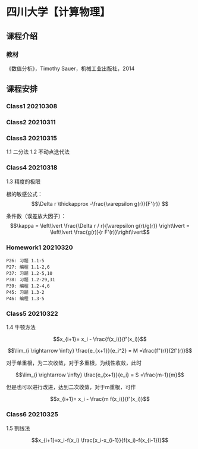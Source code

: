 # 四川大学【计算物理】

## 课程介绍

### 教材
《数值分析》，Timothy Sauer，机械工业出版社，2014

## 课程安排

### Class1 20210308

### Class2 20210311

### Class3 20210315

1.1 二分法
1.2 不动点迭代法

### Class4 20210318

1.3 精度的极限

根的敏感公式：
$$\Delta r \thickapprox -\frac{\varepsilon g(r)}{F'(r)} $$

条件数（误差放大因子）：
$$\kappa = \left\lvert \frac{\Delta r / r}{\varepsilon g(r)/g(r)} \right\lvert = \left\lvert \frac{g(r)}{r F'(r)}\right\lvert$$

### Homework1 20210320

    P26: 习题 1.1-5
    P27: 编程 1.1-2,6
    P37: 习题 1.2-5,10
    P38: 习题 1.2-29,31
    P39: 编程 1.2-4,6
    P45: 习题 1.3-2
    P46: 编程 1.3-5

### Class5 20210322 

1.4 牛顿方法 

$$x_{i+1}= x_i - \frac{f(x_i)}{f'(x_i)}$$

$$\lim_{i \rightarrow \infty} \frac{e_{x+1}}{e_i^2} = M =\frac{f"(r)}{2f'(r)}$$

对于单重根，为二次收敛，对于多重根，为线性收敛，此时

$$\lim_{i \rightarrow \infty} \frac{e_{x+1}}{e_i} = S =\frac{m-1}{m}$$

但是也可以进行改进，达到二次收敛，对于m重根，可作

$$x_{i+1}= x_i - \frac{m f(x_i)}{f'(x_i)}$$



### Class6 20210325

1.5 割线法

$$x_{i+1}=x_i-f(x_i) \frac{x_i-x_{i-1}}{f(x_i)-f(x_{i-1})}$$